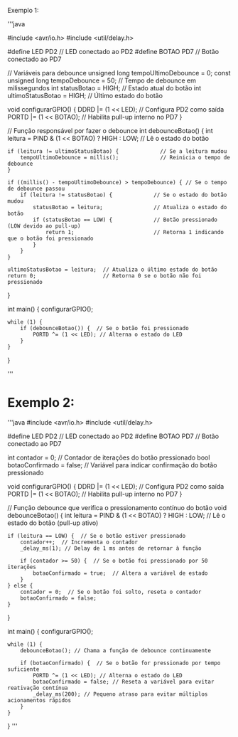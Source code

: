 
Exemplo 1:

'''java

#include <avr/io.h>
#include <util/delay.h>

#define LED   PD2   // LED conectado ao PD2
#define BOTAO PD7   // Botão conectado ao PD7

// Variáveis para debounce
unsigned long tempoUltimoDebounce = 0;
const unsigned long tempoDebounce = 50;  // Tempo de debounce em milissegundos
int statusBotao = HIGH;                  // Estado atual do botão
int ultimoStatusBotao = HIGH;             // Último estado do botão

void configurarGPIO() {
    DDRD |= (1 << LED);    // Configura PD2 como saída
    PORTD |= (1 << BOTAO); // Habilita pull-up interno no PD7
}

// Função responsável por fazer o debounce
int debounceBotao() {
    int leitura = PIND & (1 << BOTAO) ? HIGH : LOW;  // Lê o estado do botão

    if (leitura != ultimoStatusBotao) {             // Se a leitura mudou
        tempoUltimoDebounce = millis();             // Reinicia o tempo de debounce
    }

    if ((millis() - tempoUltimoDebounce) > tempoDebounce) { // Se o tempo de debounce passou
        if (leitura != statusBotao) {             // Se o estado do botão mudou
            statusBotao = leitura;                // Atualiza o estado do botão
            if (statusBotao == LOW) {             // Botão pressionado (LOW devido ao pull-up)
                return 1;                         // Retorna 1 indicando que o botão foi pressionado
            }
        }
    }

    ultimoStatusBotao = leitura;  // Atualiza o último estado do botão
    return 0;                     // Retorna 0 se o botão não foi pressionado
}

int main() {
    configurarGPIO();

    while (1) {
        if (debounceBotao()) {  // Se o botão foi pressionado
            PORTD ^= (1 << LED); // Alterna o estado do LED
        }
    }
}


'''

# Exemplo 2:

'''java
#include <avr/io.h>
#include <util/delay.h>

#define LED   PD2   // LED conectado ao PD2
#define BOTAO PD7   // Botão conectado ao PD7

int contador = 0;         // Contador de iterações do botão pressionado
bool botaoConfirmado = false;  // Variável para indicar confirmação do botão pressionado

void configurarGPIO() {
    DDRD |= (1 << LED);    // Configura PD2 como saída
    PORTD |= (1 << BOTAO); // Habilita pull-up interno no PD7
}

// Função debounce que verifica o pressionamento contínuo do botão
void debounceBotao() {
    int leitura = PIND & (1 << BOTAO) ? HIGH : LOW;  // Lê o estado do botão (pull-up ativo)

    if (leitura == LOW) {  // Se o botão estiver pressionado
        contador++;  // Incrementa o contador
        _delay_ms(1); // Delay de 1 ms antes de retornar à função

        if (contador >= 50) {  // Se o botão foi pressionado por 50 iterações
            botaoConfirmado = true;  // Altera a variável de estado
        }
    } else { 
        contador = 0;  // Se o botão foi solto, reseta o contador
        botaoConfirmado = false;
    }
}

int main() {
    configurarGPIO();

    while (1) {
        debounceBotao(); // Chama a função de debounce continuamente

        if (botaoConfirmado) {  // Se o botão for pressionado por tempo suficiente
            PORTD ^= (1 << LED); // Alterna o estado do LED
            botaoConfirmado = false; // Reseta a variável para evitar reativação contínua
            _delay_ms(200); // Pequeno atraso para evitar múltiplos acionamentos rápidos
        }
    }
}
'''
